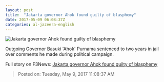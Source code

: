 ```yaml
---
layout: post
title:  "Jakarta governor Ahok found guilty of blasphemy"
date: 2017-05-09 06:08:37Z
categories: al-jazeera-english
---
```


![Jakarta governor Ahok found guilty of blasphemy](http://www.aljazeera.com/mritems/Images/2017/5/9/abd506b307034ffea78bd299ccf7e816_18.jpg)

Outgoing Governor Basuki 'Ahok' Purnama sentenced to two years in jail over comments he made during political campaign.


Full story on F3News: [Jakarta governor Ahok found guilty of blasphemy](http://www.f3nws.com/n/jzhxfH)

> Posted on: Tuesday, May 9, 2017 11:08:37 AM
